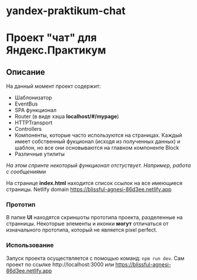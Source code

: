 # yandex-praktikum-chat
# Проект "чат" для Яндекс.Практикум
## Описание
На данный момент проект содержит:
- Шаблонизатор
- EventBus
- SPA функционал
- Router (в виде хэша **localhost/#/mypage**)
- HTTPTransport
- Controllers
- Компоненты, которые часто используются на страницах. Каждый имеет собственный фукционал (исходя из полученных данных) и шаблон, но все они основываются на главном компоненте Block
- Различные утилиты

*На этом спринте некоторый функционал отстуствует. Например, работа с сообщениями*

На странице **index.html** находится список ссылок на все имеющиеся страницы.
Netlify domain https://blissful-agnesi-86d3ee.netlify.app
### Прототип
В папке **UI** находятся скриншоты прототипа проекта, разделенные на странницы. Некоторые элементы и иконки **могут** отличаться от изначального прототипа, который не является pixel perfect.
### Использование
Запуск проекта осуществляется с помощью команд: `npm run dev`.  Сам проект по ссылке http://localhost:3000 или https://blissful-agnesi-86d3ee.netlify.app
